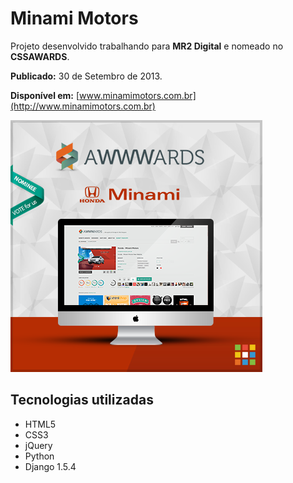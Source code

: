 # Minami Motors

Projeto desenvolvido trabalhando para __MR2 Digital__ e nomeado no __CSSAWARDS__.

__Publicado:__ 30 de Setembro de 2013.

__Disponível em:__ [www.minamimotors.com.br](http://www.minamimotors.com.br)

![alt text](https://github.com/hmleal/Portfolio/blob/master/latest_work/img/minami_motors.png "Minami Motors")

## Tecnologias utilizadas

* HTML5
* CSS3
* jQuery
* Python
* Django 1.5.4